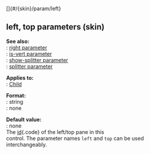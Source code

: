 []{#/{skin}/param/left}    
## left, top parameters (skin)    
**See also:**    
:   [right parameter](/ref/%7Bskin%7D/param/right)    
:   [is-vert parameter](/ref/%7Bskin%7D/param/is-vert)    
:   [show-splitter parameter](/ref/%7Bskin%7D/param/show-splitter)    
:   [splitter parameter](/ref/%7Bskin%7D/param/splitter)    
<!-- -->    
**Applies to:**    
:   [Child](/ref/%7Bskin%7D/control/child)    
<!-- -->    
**Format:**    
:   string    
:   none    
<!-- -->    
**Default value:**    
:   none    
The [id](/ref/%7Bskin%7D/param/id){.code} of the left/top pane in this    
control. The parameter names `left` and `top` can be used    
interchangeably.  